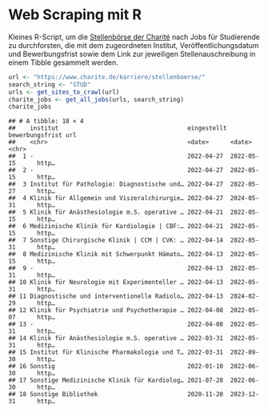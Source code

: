 Web Scraping mit R
================

Kleines R-Script, um die [Stellenbörse der
Charité](https://www.charite.de/karriere/stellenboerse/) nach Jobs für
Studierende zu durchforsten, die mit dem zugeordneten Institut,
Veröffentlichungsdatum und Bewerbungsfrist sowie dem Link zur jeweiligen
Stellenauschreibung in einem Tibble gesammelt werden.

``` r
url <- "https://www.charite.de/karriere/stellenboerse/"
search_string <- "STUD"
urls <- get_sites_to_crawl(url)
charite_jobs <- get_all_jobs(urls, search_string)
charite_jobs
```

    ## # A tibble: 18 × 4
    ##    institut                                    eingestellt bewerbungsfrist url  
    ##    <chr>                                       <date>      <date>          <chr>
    ##  1 -                                           2022-04-27  2022-05-15      http…
    ##  2 -                                           2022-04-27  2022-05-15      http…
    ##  3 Institut für Pathologie: Diagnostische und… 2022-04-27  2022-05-27      http…
    ##  4 Klinik für Allgemein und Viszeralchirurgie… 2022-04-27  2024-05-31      http…
    ##  5 Klinik für Anästhesiologie m.S. operative … 2022-04-21  2022-05-15      http…
    ##  6 Medizinische Klinik für Kardiologie | CBF:… 2022-04-21  2022-05-15      http…
    ##  7 Sonstige Chirurgische Klinik | CCM | CVK: … 2022-04-14  2022-05-31      http…
    ##  8 Medizinische Klinik mit Schwerpunkt Hämato… 2022-04-13  2022-05-15      http…
    ##  9 -                                           2022-04-13  2022-05-31      http…
    ## 10 Klinik für Neurologie mit Experimenteller … 2022-04-13  2022-05-31      http…
    ## 11 Diagnostische und interventionelle Radiolo… 2022-04-13  2024-02-29      http…
    ## 12 Klinik für Psychiatrie und Psychotherapie … 2022-04-08  2022-05-07      http…
    ## 13 -                                           2022-04-08  2022-05-31      http…
    ## 14 Klinik für Anästhesiologie m.S. operative … 2022-03-31  2022-05-31      http…
    ## 15 Institut für Klinische Pharmakologie und T… 2022-03-31  2022-09-30      http…
    ## 16 Sonstig                                     2022-01-10  2022-06-30      http…
    ## 17 Sonstige Medizinische Klinik für Kardiolog… 2021-07-28  2022-06-30      http…
    ## 18 Sonstige Bibliothek                         2020-11-20  2023-12-31      http…
